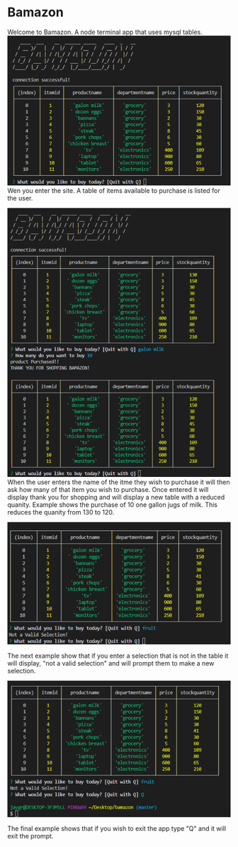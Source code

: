 # Bamazon
Welcome to Bamazon.  A node terminal app that uses mysql tables.
![Movie-this](bamazon1.PNG)
Wen you enter the site.  A table of items available to purchase is listed for the user.

![Movie-this](bamazon2.PNG)
When the user enters the name of the itme they wish to purchase it will then ask how many of that item you wish to purchase.
Once entered it will display thank you for shopping and will display a new table with a reduced quanity.
Example shows the purchase of 10 one gallon jugs of milk.  This reduces the quanity from 130 to 120.

![Movie-this](bamazon3.PNG)

The next example show that if you enter a selection that is not in the table it will display, "not a valid selection" and will prompt them to make a new selection.


![Movie-this](bamazon_q.PNG)

The final example shows that if you wish to exit the app type "Q" and it will exit the prompt.
